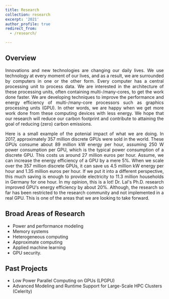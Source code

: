 ```yaml
---
title: Research
collection: research
excerpt: '2021'
author_profile: true
redirect_from: 
  - /research/

---
```


Overview
----
<p align="justify">
Innovations and new technologies are changing our daily lives. We use technology at every moment of our lives, and as a result, we are surrounded by computers in one or the other form. Every computer has a central processing unit to process data. We are interested in the architecture of these processing units, often containing multi-/many-cores, to get the work done faster.  
We are developing techniques to improve the performance and energy efficiency of multi-/many-core processors such as graphics processing units (GPU). In other words, we are happy when we get more work done from these computing devices with less energy. We hope that our research will reduce our carbon footprint and contribute to attaining the goal of reducing (zero) carbon emissions. 
</p>
<p align="justify">
Here is a small example of the potenial impact of what we are doing. In 2017, approximately 357 million discrete GPUs were sold in the world. These GPUs consume about 89 million kW energy per hour, assuming 250 W power consumption per GPU, which is the typical power consumption of a discrete GPU. This costs us around 27 million euros per hour. Assume, we can increase the energy efficiency of a GPU by a mere 5%. When we scale over the 357 million discrete GPUs, it can save us 4.5 million kW energy per hour and 1.35 million euros per hour. If we put it into a different perspective, this much saving is enough to provide electricity to 11.3 million households in Germany for one hour. In my opinion, this is a lot!
Dr. Lal's Ph.D. research improved GPU‘s energy efficiency by about 20%. Although, the research so far has been restricted to the research community and not implemented in a real GPU. This is one of the areas that we are looking to take forward. 
</p>

Broad Areas of Research
---
* Power and performance modeling
* Memory systems
* Heterogeneous computing
* Approximate computing
* Applied machine learning
* GPU security. 

Past Projects
----
* <a href="http://lpgpu.org/wp/" style="text-decoration:none">Low Power Parallel Computing on GPUs</a> (LPGPU)
* <a href="https://celerity.github.io/" style="text-decoration:none">Advanced Modeling and Runtime Support for Large-Scale HPC Clusters</a> (Celerity)
